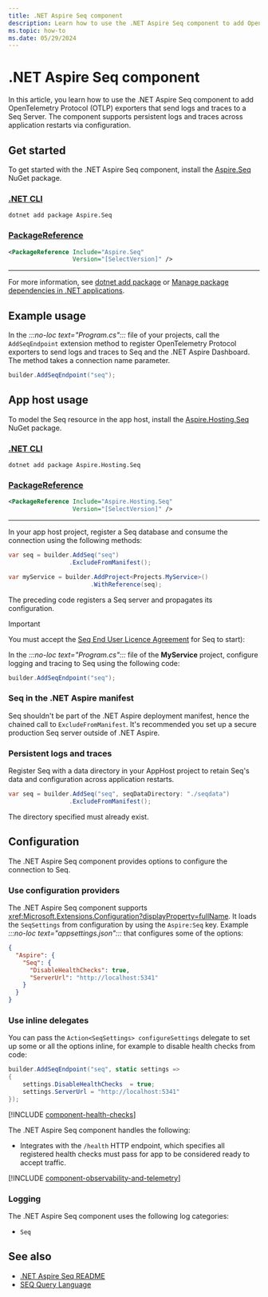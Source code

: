 ```yaml
---
title: .NET Aspire Seq component
description: Learn how to use the .NET Aspire Seq component to add OpenTelemetry Protocol (OTLP) exporters that send logs and traces to a Seq Server.
ms.topic: how-to
ms.date: 05/29/2024
---
```


# .NET Aspire Seq component

In this article, you learn how to use the .NET Aspire Seq component to add OpenTelemetry Protocol (OTLP) exporters that send logs and traces to a Seq Server. The component supports persistent logs and traces across application restarts via configuration.

## Get started

To get started with the .NET Aspire Seq component, install the [Aspire.Seq](https://www.nuget.org/packages/Aspire.Seq) NuGet package.

### [.NET CLI](#tab/dotnet-cli)

```dotnetcli
dotnet add package Aspire.Seq
```

### [PackageReference](#tab/package-reference)

```xml
<PackageReference Include="Aspire.Seq"
                  Version="[SelectVersion]" />
```

---

For more information, see [dotnet add package](/dotnet/core/tools/dotnet-add-package) or [Manage package dependencies in .NET applications](/dotnet/core/tools/dependencies).

## Example usage

<!-- TODO: <xref:Microsoft.Extensions.Hosting.AspireSeqExtensions.AddSeqEndpoint%2A> -->

In the _:::no-loc text="Program.cs":::_ file of your projects, call the `AddSeqEndpoint` extension method to register OpenTelemetry Protocol exporters to send logs and traces to Seq and the .NET Aspire Dashboard. The method takes a connection name parameter.

```csharp
builder.AddSeqEndpoint("seq");
```

## App host usage

To model the Seq resource in the app host, install the [Aspire.Hosting.Seq](https://www.nuget.org/packages/Aspire.Hosting.Seq) NuGet package.

### [.NET CLI](#tab/dotnet-cli)

```dotnetcli
dotnet add package Aspire.Hosting.Seq
```

### [PackageReference](#tab/package-reference)

```xml
<PackageReference Include="Aspire.Hosting.Seq"
                  Version="[SelectVersion]" />
```

---

In your app host project, register a Seq database and consume the connection using the following methods:

```csharp
var seq = builder.AddSeq("seq")
                 .ExcludeFromManifest();

var myService = builder.AddProject<Projects.MyService>()
                       .WithReference(seq);
```

The preceding code registers a Seq server and propagates its configuration.

> [!IMPORTANT]
> You must accept the [Seq End User Licence Agreement](https://datalust.co/doc/eula-current.pdf) for Seq to start):

In the _:::no-loc text="Program.cs":::_ file of the **MyService** project, configure logging and tracing to Seq using the following code:

```csharp
builder.AddSeqEndpoint("seq");
```

### Seq in the .NET Aspire manifest

Seq shouldn't be part of the .NET Aspire deployment manifest, hence the chained call to `ExcludeFromManifest`. It's recommended you set up a secure production Seq server outside of .NET Aspire.

### Persistent logs and traces

Register Seq with a data directory in your AppHost project to retain Seq's data and configuration across application restarts.

```csharp
var seq = builder.AddSeq("seq", seqDataDirectory: "./seqdata")
                 .ExcludeFromManifest();
```

The directory specified must already exist.

## Configuration

The .NET Aspire Seq component provides options to configure the connection to Seq.

### Use configuration providers

The .NET Aspire Seq component supports <xref:Microsoft.Extensions.Configuration?displayProperty=fullName>. It loads the `SeqSettings` from configuration by using the `Aspire:Seq` key. Example _:::no-loc text="appsettings.json":::_ that configures some of the options:

```json
{
  "Aspire": {
    "Seq": {
      "DisableHealthChecks": true,
      "ServerUrl": "http://localhost:5341"
    }
  }
}
```

### Use inline delegates

You can pass the `Action<SeqSettings> configureSettings` delegate to set up some or all the options inline, for example to disable health checks from code:

```csharp
builder.AddSeqEndpoint("seq", static settings => 
{
    settings.DisableHealthChecks  = true;
    settings.ServerUrl = "http://localhost:5341"
});
```



[!INCLUDE [component-health-checks](../includes/component-health-checks.md)]

The .NET Aspire Seq component handles the following:

- Integrates with the `/health` HTTP endpoint, which specifies all registered health checks must pass for app to be considered ready to accept traffic.

[!INCLUDE [component-observability-and-telemetry](../includes/component-observability-and-telemetry.md)]

### Logging

The .NET Aspire Seq component uses the following log categories:

- `Seq`

## See also

- [.NET Aspire Seq README](https://github.com/dotnet/aspire/tree/main/src/Components/README.md)
- [SEQ Query Language](https://docs.datalust.co/docs/the-seq-query-language)
